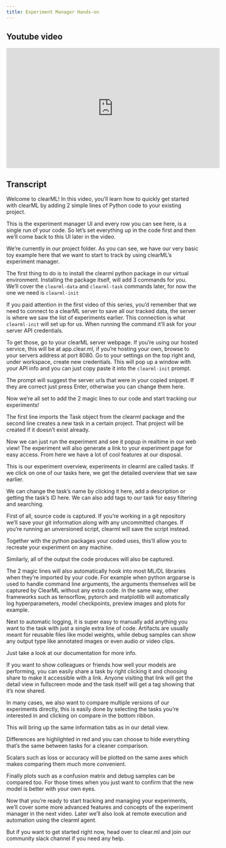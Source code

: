 ```yaml
---
title: Experiment Manager Hands-on
---
```



## Youtube video

<iframe width="560" height="315" 
        src="https://www.youtube.com/embed/bjWwZAzDxTY" 
        title="YouTube video player" 
        frameborder="0" 
        allow="accelerometer; autoplay; clipboard-write; encrypted-media; gyroscope; picture-in-picture" 
        allowfullscreen>
</iframe>

## Transcript

Welcome to clearML! In this video, you’ll learn how to quickly get started with clearML by adding 2 simple lines of Python code to your existing project.

This is the experiment manager UI and every row you can see here, is a single run of your code. So let’s set everything up in the code first and then we’ll come back to this UI later in the video.

We’re currently in our project folder. As you can see, we have our very basic toy example here that we want to start to track by using clearML’s experiment manager.

The first thing to do is to install the clearml python package in our virtual environment. Installing the package itself, will add 3 commands for you. We’ll cover the `clearml-data` and `clearml-task` commands later, for now the one we need is `clearml-init`

If you paid attention in the first video of this series, you’d remember that we need to connect to a clearML server to save all our tracked data, the server is where we saw the list of experiments earlier. This connection is what `clearml-init` will set up for us. When running the command it’ll ask for your server API credentials.

To get those, go to your clearML server webpage. If you’re using our hosted service, this will be at app.clear.ml, if you’re hosting your own, browse to your servers address at port 8080. Go to your settings on the top right and, under workspace, create new credentials. This will pop up a window with your API info and you can just copy paste it into the `clearml-init` prompt.

The prompt will suggest the server urls that were in your copied snippet. If they are correct just press Enter, otherwise you can change them here.

Now we’re all set to add the 2 magic lines to our code and start tracking our experiments!

The first line imports the Task object from the clearml package and the second line creates a new task in a certain project. That project will be created if it doesn’t exist already. 

Now we can just run the experiment and see it popup in realtime in our web view! The experiment will also generate a link to your experiment page for easy access. From here we have a lot of cool features at our disposal.

This is our experiment overview, experiments in clearml are called tasks. If we click on one of our tasks here, we get the detailed overview that we saw earlier.

We can change the task’s name by clicking it here, add a description or getting the task’s ID here. We can also add tags to our task for easy filtering and searching.

First of all, source code is captured. If you’re working in a git repository we’ll save your git information along with any uncommitted changes. If you’re running an unversioned script, clearml will save the script instead.

Together with the python packages your coded uses, this’ll allow you to recreate your experiment on any machine.

Similarly, all of the output the code produces will also be captured.

The 2 magic lines will also automatically hook into most ML/DL libraries when they’re imported by your code. For example when python argparse is used to handle command line arguments, the arguments themselves will be captured by ClearML without any extra code. In the same way, other frameworks such as tensorflow, pytorch and matplotlib will automatically log hyperparameters, model checkpoints, preview images and plots for example. 

Next to automatic logging, it is super easy to manually add anything you want to the task with just a single extra line of code. Artifacts are usually meant for reusable files like model weights, while debug samples can show any output type like annotated images or even audio or video clips.

Just take a look at our documentation for more info.

If you want to show colleagues or friends how well your models are performing, you can easily share a task by right clicking it and choosing share to make it accessible with a link. Anyone visiting that link will get the detail view in fullscreen mode and the task itself will get a tag showing that it’s now shared.

In many cases, we also want to compare multiple versions of our experiments directly, this is easily done by selecting the tasks you’re interested in and clicking on compare in the bottom ribbon.

This will bring up the same information tabs as in our detail view.

Differences are highlighted in red and you can choose to hide everything that’s the same between tasks for a cleaner comparison.

Scalars such as loss or accuracy will be plotted on the same axes which makes comparing them much more convenient.

Finally plots such as a confusion matrix and debug samples can be compared too. For those times when you just want to confirm that the new model is better with your own eyes.

Now that you’re ready to start tracking and managing your experiments, we’ll cover some more advanced features and concepts of the experiment manager in the next video. Later we’ll also look at remote execution and automation using the clearml agent.

But if you want to get started right now, head over to clear.ml and join our community slack channel if you need any help.
